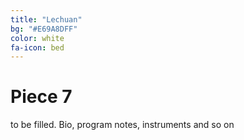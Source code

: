 ```yaml
---
title: "Lechuan"
bg: "#E69A8DFF"
color: white
fa-icon: bed
---
```


# Piece 7

to be filled. Bio, program notes, instruments and so on
